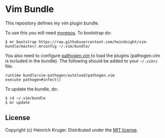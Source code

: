 # Vim Bundle

This repository defines my vim plugin bundle.

To use this you will need [myrepos](https://myrepos.branchable.com/). To
bootstrap do:

    $ mr bootstrap https://raw.githubusercontent.com/heindsight/vim-bundle/master/.mrconfig ~/.vim/bundle/

You also need to configure [pathogen.vim](https://github.com/tpope/vim-pathogen)
to load the plugins (pathogen.vim is included in the bundle). The following
should be added to your `~/.vimrc` file:

    runtime bundle/vim-pathogen/autoload/pathogen.vim
    execute pathogen#infect()

To update the bundle, do:

    $ cd ~/.vim/bundle
    $ mr update

## License

Copyright (c) Heinrich Kruger. Distributed under the [MIT license](LICENSE).
